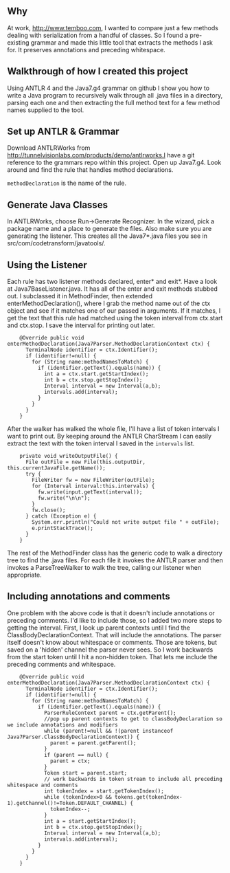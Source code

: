 ## Why
At work, http://www.temboo.com, I wanted to compare just a few methods dealing with serialization from a handful of classes.  So I found a pre-existing grammar and made this little tool that extracts the methods I ask for.  It preserves annotations and preceding whitespace.

## Walkthrough of how I created this project
Using ANTLR 4 and the Java7.g4 grammar on github I show you how to write a Java program to recursively walk through all .java files in a directory, parsing each one and then extracting the full method text for a few method names supplied to the tool.

## Set up ANTLR & Grammar
Download ANTLRWorks from http://tunnelvisionlabs.com/products/demo/antlrworks.I have a git reference to the grammars repo within this project.  Open up Java7.g4.  Look around and find the rule that handles method declarations.

`methodDeclaration` is the name of the rule.  

## Generate Java Classes
In ANTLRWorks, choose Run->Generate Recognizer.  In the wizard, pick a package name and a place to generate the files.  Also make sure you are generating the listener.  This creates all the Java7*.java files you see in src/com/codetransform/javatools/.


## Using the Listener
Each rule has two listener methods declared, enter* and exit*.  Have a look at Java7BaseListener.java.  It has all of the enter and exit methods stubbed out.  I  subclassed it in MethodFinder, then extended enterMethodDeclaration(), where I grab the method name out of the ctx object and see if it matches one of our passed in arguments.  If it matches, I get the text that this rule had matched using the token interval from ctx.start and ctx.stop.  I save the interval for printing out later.

        @Override public void enterMethodDeclaration(Java7Parser.MethodDeclarationContext ctx) {
          TerminalNode identifier = ctx.Identifier();
          if (identifier!=null) {
            for (String name:methodNamesToMatch) {
              if (identifier.getText().equals(name)) {
                int a = ctx.start.getStartIndex();
                int b = ctx.stop.getStopIndex();
                Interval interval = new Interval(a,b);
                intervals.add(interval);
              }
            }
          }
        }

After the walker has walked the whole file, I'll have a list of token intervals I want to print out.  By keeping around the ANTLR CharStream I can easily extract the text with the token interval I saved in the `intervals` list.

        private void writeOutputFile() {
          File outFile = new File(this.outputDir, this.currentJavaFile.getName());
          try {
            FileWriter fw = new FileWriter(outFile);
            for (Interval interval:this.intervals) {
              fw.write(input.getText(interval));
              fw.write("\n\n");
            }
            fw.close();
          } catch (Exception e) {
            System.err.println("Could not write output file " + outFile);
            e.printStackTrace();
          }
        }


The rest of the MethodFinder class has the generic code to walk a directory tree to find the .java files.  For each file it invokes the ANTLR parser and then invokes a ParseTreeWalker to walk the tree, calling our listener when appropriate.

## Including annotations and comments

One problem with the above code is that it doesn't include annotations or preceding comments.  I'd like to include those, so I added two more steps to getting the interval.  First, I look up parent contexts until I find the ClassBodyDeclarationContext.  That will include the annotations.  The parser itself doesn't know about whitespace or comments.  Those are tokens, but saved on a 'hidden' channel the parser never sees.  So I work backwards from the start token until I hit a non-hidden token.  That lets me include the preceding comments and whitespace.

        @Override public void enterMethodDeclaration(Java7Parser.MethodDeclarationContext ctx) {
          TerminalNode identifier = ctx.Identifier();
          if (identifier!=null) {
            for (String name:methodNamesToMatch) {
              if (identifier.getText().equals(name)) {
                ParserRuleContext parent = ctx.getParent();
                //pop up parent contexts to get to classBodyDeclaration so we include annotations and modifiers
                while (parent!=null && !(parent instanceof Java7Parser.ClassBodyDeclarationContext)) {
                  parent = parent.getParent();
                }
                if (parent == null) {
                  parent = ctx;
                }
                Token start = parent.start;
                // work backwards in token stream to include all preceding whitespace and comments
                int tokenIndex = start.getTokenIndex();
                while (tokenIndex>0 && tokens.get(tokenIndex-1).getChannel()!=Token.DEFAULT_CHANNEL) {
                  tokenIndex--;
                }
                int a = start.getStartIndex();
                int b = ctx.stop.getStopIndex();
                Interval interval = new Interval(a,b);
                intervals.add(interval);
              }
            }
          }
        }
